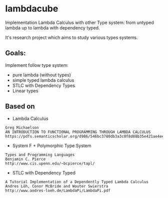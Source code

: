 # lambdacube
Implementation Lambda Calculus with other Type system: from untyped lambda up to lambda with dependency typed.

It's research project which aims to study various types systems.

## Goals:

Implement follow type system:

- pure lambda (without types)
- simple typed lambda calculus
- STLC with Dependency Types
- Linear types

## Based on

- Lambda Calculus

```
Greg Michaelson
AN INTRODUCTION TO FUNCTIONAL PROGRAMMING THROUGH LAMBDA CALCULUS
https://pdfs.semanticscholar.org/d986/546bc3780db3a3c0f8d88b35e421ae4eec21.pdf
```

- System F + Polymorphic Type System

```
Types and Programming Languages 
Benjamin C. Pierce
http://www.cis.upenn.edu/~bcpierce/tapl/
```

- STLC with Dependency Typed

```
A Tutorial Implementation of a Dependently Typed Lambda Calculus
Andres Löh, Conor McBride and Wouter Swierstra
http://www.andres-loeh.de/LambdaPi/LambdaPi.pdf
```

